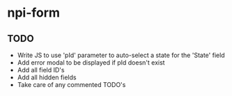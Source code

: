 # npi-form
## TODO

* Write JS to use 'pId' parameter to auto-select a state for the 'State' field
* Add error modal to be displayed if pId doesn't exist
* Add all field ID's
* Add all hidden fields
* Take care of any commented TODO's
